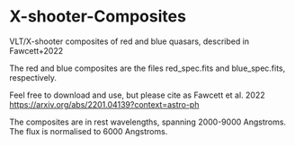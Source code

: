 # X-shooter-Composites
VLT/X-shooter composites of red and blue quasars, described in Fawcett+2022

The red and blue composites are the files red_spec.fits and blue_spec.fits, respectively. 

Feel free to download and use, but please cite as Fawcett et al. 2022 https://arxiv.org/abs/2201.04139?context=astro-ph

The composites are in rest wavelengths, spanning 2000-9000 Angstroms.
The flux is normalised to 6000 Angstroms.
